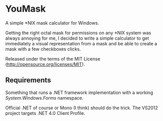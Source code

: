 ﻿# YouMask

A simple *NIX mask calculator for Windows. 

Getting the right octal mask for permissions on any *NIX system was always annoying for me, I decided to write a 
simple calculator to get immediately a visual representation from a mask and be able to create a mask with a few checkboxes clicks.

Released under the terms of the MIT License (http://opensource.org/licenses/MIT).

## Requirements

Something that runs a .NET framework implementation with a working _System.Windows.Forms_ namespace.

Official .NET of course or Mono (I think) should do the trick. The VS2012 project targets .NET 4.0 Client Profile.

